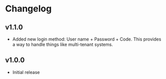 # Changelog

## v1.1.0

* Added new login method: User name + Password + Code. This provides a way to handle things like multi-tenant systems.

## v1.0.0

* Initial release
